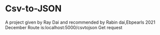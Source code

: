 # Csv-to-JSON
A project given by Ray Dai and recommended by Rabin dai,Ebpearls 2021 December
Route is:localhost:5000/csvtojson
Get request

